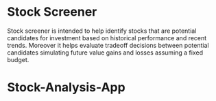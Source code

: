 # Stock Screener

Stock screener is intended to help identify stocks that are potential candidates for investment based on historical performance and recent trends. 
Moreover it helps evaluate tradeoff decisions between potential candidates simulating future value gains and losses assuming a fixed budget.

# Stock-Analysis-App
